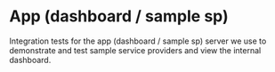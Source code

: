 # App (dashboard / sample sp)

Integration tests for the app (dashboard / sample sp) server we use to
demonstrate and test sample service providers and view the internal dashboard.

